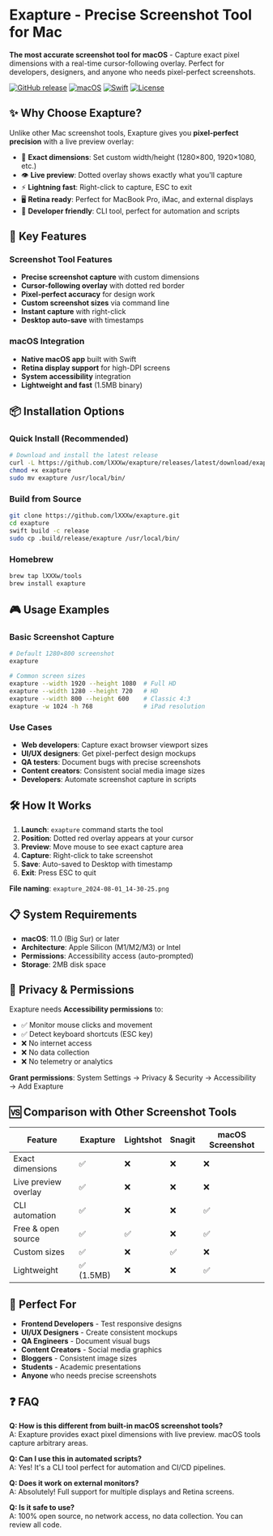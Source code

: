# Exapture - Precise Screenshot Tool for Mac

**The most accurate screenshot tool for macOS** - Capture exact pixel dimensions with a real-time cursor-following overlay. Perfect for developers, designers, and anyone who needs pixel-perfect screenshots.

[![GitHub release](https://img.shields.io/github/v/release/lXXXw/exapture)](https://github.com/lXXXw/exapture/releases)
[![macOS](https://img.shields.io/badge/macOS-11.0+-blue)](https://github.com/lXXXw/exapture)
[![Swift](https://img.shields.io/badge/Swift-5.9+-orange)](https://github.com/lXXXw/exapture)
[![License](https://img.shields.io/github/license/lXXXw/exapture)](LICENSE)

## ✨ Why Choose Exapture?

Unlike other Mac screenshot tools, Exapture gives you **pixel-perfect precision** with a live preview overlay:

- 🎯 **Exact dimensions**: Set custom width/height (1280×800, 1920×1080, etc.)
- 👁️ **Live preview**: Dotted overlay shows exactly what you'll capture
- ⚡ **Lightning fast**: Right-click to capture, ESC to exit
- 🖥️ **Retina ready**: Perfect for MacBook Pro, iMac, and external displays
- 🎨 **Developer friendly**: CLI tool, perfect for automation and scripts

## 🚀 Key Features

### Screenshot Tool Features
- **Precise screenshot capture** with custom dimensions
- **Cursor-following overlay** with dotted red border
- **Pixel-perfect accuracy** for design work
- **Custom screenshot sizes** via command line
- **Instant capture** with right-click
- **Desktop auto-save** with timestamps

### macOS Integration  
- **Native macOS app** built with Swift
- **Retina display support** for high-DPI screens
- **System accessibility** integration
- **Lightweight and fast** (1.5MB binary)

## 📦 Installation Options

### Quick Install (Recommended)
```bash
# Download and install the latest release
curl -L https://github.com/lXXXw/exapture/releases/latest/download/exapture -o exapture
chmod +x exapture
sudo mv exapture /usr/local/bin/
```

### Build from Source
```bash
git clone https://github.com/lXXXw/exapture.git
cd exapture
swift build -c release
sudo cp .build/release/exapture /usr/local/bin/
```

### Homebrew

```bash
brew tap lXXXw/tools
brew install exapture
```

## 🎮 Usage Examples

### Basic Screenshot Capture
```bash
# Default 1280×800 screenshot
exapture

# Common screen sizes
exapture --width 1920 --height 1080  # Full HD
exapture --width 1280 --height 720   # HD
exapture --width 800 --height 600    # Classic 4:3
exapture -w 1024 -h 768              # iPad resolution
```

### Use Cases
- **Web developers**: Capture exact browser viewport sizes
- **UI/UX designers**: Get pixel-perfect design mockups  
- **QA testers**: Document bugs with precise screenshots
- **Content creators**: Consistent social media image sizes
- **Developers**: Automate screenshot capture in scripts

## 🛠 How It Works

1. **Launch**: `exapture` command starts the tool
2. **Position**: Dotted red overlay appears at your cursor
3. **Preview**: Move mouse to see exact capture area
4. **Capture**: Right-click to take screenshot
5. **Save**: Auto-saved to Desktop with timestamp
6. **Exit**: Press ESC to quit

**File naming**: `exapture_2024-08-01_14-30-25.png`

## 📋 System Requirements

- **macOS**: 11.0 (Big Sur) or later
- **Architecture**: Apple Silicon (M1/M2/M3) or Intel
- **Permissions**: Accessibility access (auto-prompted)
- **Storage**: 2MB disk space

## 🔐 Privacy & Permissions

Exapture needs **Accessibility permissions** to:
- ✅ Monitor mouse clicks and movement
- ✅ Detect keyboard shortcuts (ESC key)
- ❌ No internet access
- ❌ No data collection
- ❌ No telemetry or analytics

**Grant permissions**: System Settings → Privacy & Security → Accessibility → Add Exapture

## 🆚 Comparison with Other Screenshot Tools

| Feature | Exapture | Lightshot | Snagit | macOS Screenshot |
|---------|----------|-----------|--------|------------------|
| Exact dimensions | ✅ | ❌ | ❌ | ❌ |
| Live preview overlay | ✅ | ❌ | ❌ | ❌ |
| CLI automation | ✅ | ❌ | ❌ | ✅ |
| Free & open source | ✅ | ✅ | ❌ | ✅ |
| Custom sizes | ✅ | ❌ | ✅ | ❌ |
| Lightweight | ✅ (1.5MB) | ❌ | ❌ | ✅ |

## 🎯 Perfect For

- **Frontend Developers** - Test responsive designs
- **UI/UX Designers** - Create consistent mockups  
- **QA Engineers** - Document visual bugs
- **Content Creators** - Social media graphics
- **Bloggers** - Consistent image sizes
- **Students** - Academic presentations
- **Anyone** who needs precise screenshots

## ❓ FAQ

**Q: How is this different from built-in macOS screenshot tools?**  
A: Exapture provides exact pixel dimensions with live preview. macOS tools capture arbitrary areas.

**Q: Can I use this in automated scripts?**  
A: Yes! It's a CLI tool perfect for automation and CI/CD pipelines.

**Q: Does it work on external monitors?**  
A: Absolutely! Full support for multiple displays and Retina screens.

**Q: Is it safe to use?**  
A: 100% open source, no network access, no data collection. You can review all code.
